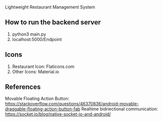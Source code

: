 Lightweight Restaurant Management System

## How to run the backend server
1. python3 main.py
2. localhost:5000/Endpoint

## Icons
1. Restaurant Icon: Flaticons.com
2. Other Icons: Material.io

## References
Movable Floating Action Button: https://stackoverflow.com/questions/46370836/android-movable-draggable-floating-action-button-fab
Realtime bidriectional communication: https://socket.io/blog/native-socket-io-and-android/